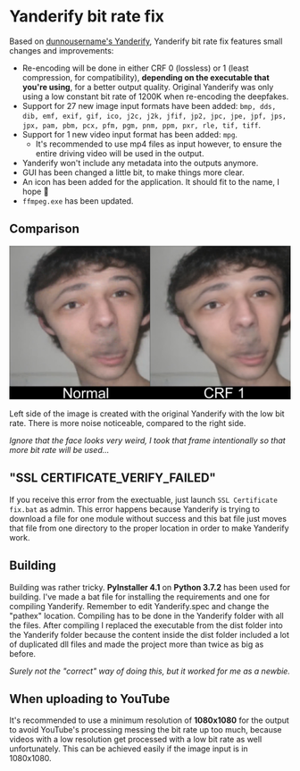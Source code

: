 # Yanderify bit rate fix
Based on [dunnousername's Yanderify](https://github.com/dunnousername/yanderifier), Yanderify bit rate fix features small changes and improvements:

- Re-encoding will be done in either CRF 0 (lossless) or 1 (least compression, for compatibility), **depending on the executable that you're using**, for a better output quality. Original Yanderify was only using a low constant bit rate of 1200K when re-encoding the deepfakes.
- Support for 27 new image input formats have been added: `bmp, dds, dib, emf, exif, gif, ico, j2c, j2k, jfif, jp2, jpc, jpe, jpf, jps, jpx, pam, pbm, pcx, pfm, pgm, pnm, ppm, pxr, rle, tif, tiff`.
- Support for 1 new video input format has been added: `mpg`.
  - It's recommended to use mp4 files as input however, to ensure the entire driving video will be used in the output.
- Yanderify won't include any metadata into the outputs anymore.
- GUI has been changed a little bit, to make things more clear.
- An icon has been added for the application. It should fit to the name, I hope :slightly_smiling_face:
- `ffmpeg.exe` has been updated.

## Comparison
![Comparison](Comparison/Comparison.png)

Left side of the image is created with the original Yanderify with the low bit rate. There is more noise noticeable, compared to the right side.

*Ignore that the face looks very weird, I took that frame intentionally so that more bit rate will be used...*

## "SSL CERTIFICATE_VERIFY_FAILED"
If you receive this error from the exectuable, just launch `SSL Certificate fix.bat` as admin. This error happens because Yanderify is trying to download a file for one module without success and this bat file just moves that file from one directory to the proper location in order to make Yanderify work.

## Building
Building was rather tricky. **PyInstaller 4.1** on **Python 3.7.2** has been used for building. I've made a bat file for installing the requirements and one for compiling Yanderify. Remember to edit Yanderify.spec and change the "pathex" location. Compiling has to be done in the Yanderify folder with all the files. After compiling I replaced the executable from the dist folder into the Yanderify folder because the content inside the dist folder included a lot of duplicated dll files and made the project more than twice as big as before.

*Surely not the "correct" way of doing this, but it worked for me as a newbie.*

## When uploading to YouTube
It's recommended to use a minimum resolution of **1080x1080** for the output to avoid YouTube's processing messing the bit rate up too much, because videos with a low resolution get processed with a low bit rate as well unfortunately. This can be achieved easily if the image input is in 1080x1080.
